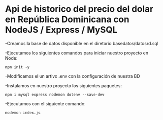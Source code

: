 # Api de historico del precio del dolar en República Dominicana con NodeJS / Express / MySQL

-Creamos la base de datos disponible en el diretorio basedatos/datosrd.sql


-Ejecutamos los siguientes comandos para iniciar nuestro proyecto en Node:
	
	npm init -y
	
	
-Modificamos el un artivo .env con la configuración de nuestra BD


-Instalamos en nuestro proyecto los siguientes paquetes:
	
	npm i mysql express nodemon dotenv --save-dev
	
-Ejecutamos con el siguiente comando:

	nodemon index.js

	
